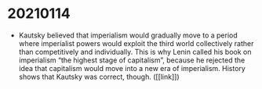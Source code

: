 # 20210114

-   Kautsky believed that imperialism would gradually move to a period where imperialist powers would exploit the third world collectively rather than competitively and individually. This is why Lenin called his book on imperialism &ldquo;the highest stage of capitalism&rdquo;, because he rejected the idea that capitalism would move into a new era of imperialism. History shows that Kautsky was correct, though. ([[link]])

